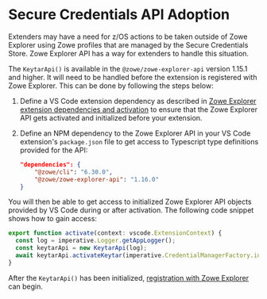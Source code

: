 # Secure Credentials API Adoption

Extenders may have a need for z/OS actions to be taken outside of Zowe Explorer using Zowe profiles that are managed by the Secure Credentials Store. Zowe Explorer API has a way for extenders to handle this situation.

The `KeytarApi()` is available in the `@zowe/zowe-explorer-api` version 1.15.1 and higher. It will need to be handled before the extension is registered with Zowe Explorer. This can be done by following the steps below:

1. Define a VS Code extension dependency as described in [Zowe Explorer extension dependencies and activation](../README-Extending.md#zowe-explorer-extension-dependencies-and-activation) to ensure that the Zowe Explorer API gets activated and initialized before your extension.
2. Define an NPM dependency to the Zowe Explorer API in your VS Code extension's `package.json` file to get access to Typescript type definitions provided for the API:

   ```json
   "dependencies": {
       "@zowe/cli": "6.30.0",
       "@zowe/zowe-explorer-api": "1.16.0"
   }
   ```

You will then be able to get access to initialized Zowe Explorer API objects provided by VS Code during or after activation. The following code snippet shows how to gain access:

```typescript
export function activate(context: vscode.ExtensionContext) {
  const log = imperative.Logger.getAppLogger();
  const keytarApi = new KeytarApi(log);
  await keytarApi.activateKeytar(imperative.CredentialManagerFactory.initialized, EnvironmentManager.isTheia());
}
```

After the `KeytarApi()` has been initialized, [registration with Zowe Explorer](../README-Extending.md#accessing-the-zowe-explorer-api) can begin.
